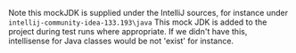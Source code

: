 Note this mockJDK is supplied under the IntelliJ sources, for instance under `intellij-community-idea-133.193\java`
This mock JDK is added to the project during test runs where appropriate. If we didn't have this, intellisense for
Java classes would be not 'exist' for instance.